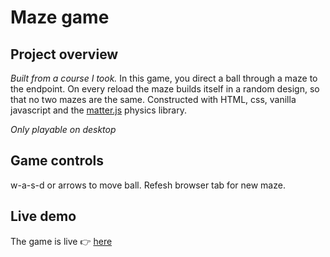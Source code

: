 # Maze game

## Project overview
*Built from a course I took.*
In this game, you direct a ball through a maze to the endpoint. On every reload the maze builds itself in a random design, so that no two mazes are the same. Constructed with HTML, css, vanilla javascript and the [matter.js](https://brm.io/matter-js/) physics library.

*Only playable on desktop*

## Game controls
w-a-s-d or arrows to move ball. Refesh browser tab for new maze.

## Live demo
The game is live 👉 [here](https://clovertwin.github.io/maze-project/)
